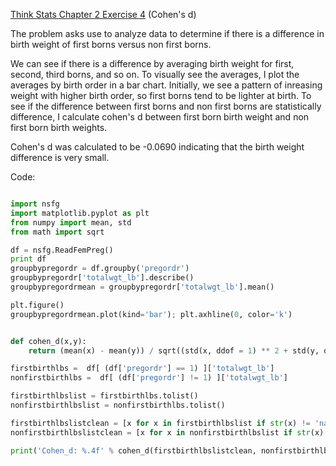 [Think Stats Chapter 2 Exercise 4](http://greenteapress.com/thinkstats2/html/thinkstats2003.html#toc24) (Cohen's d)

The problem asks use to analyze data to determine if there is a difference in birth weight of first borns versus non first borns.

We can see if there is a difference by averaging birth weight for first, second, third borns, and so on.  To visually see the averages, I plot the averages by birth order in a bar chart.  Initially, we see a pattern of inreasing weight with higher birth order, so first borns tend to be lighter at birth.  To see if the difference between first borns and non first borns are statistically difference, I calculate cohen's d between first born birth weight and non first born birth weights.

Cohen's d was calculated to be -0.0690 indicating that the birth weight difference is very small.



Code:
```python

import nsfg
import matplotlib.pyplot as plt
from numpy import mean, std
from math import sqrt

df = nsfg.ReadFemPreg()
print df
groupbypregordr = df.groupby('pregordr')
groupbypregordr['totalwgt_lb'].describe()
groupbypregordrmean = groupbypregordr['totalwgt_lb'].mean()

plt.figure()
groupbypregordrmean.plot(kind='bar'); plt.axhline(0, color='k')


def cohen_d(x,y):
    return (mean(x) - mean(y)) / sqrt((std(x, ddof = 1) ** 2 + std(y, ddof=1) ** 2) / 2.0)

firstbirthlbs =  df[ (df['pregordr'] == 1) ]['totalwgt_lb']
nonfirstbirthlbs =  df[ (df['pregordr'] != 1) ]['totalwgt_lb']

firstbirthlbslist = firstbirthlbs.tolist()
nonfirstbirthlbslist = nonfirstbirthlbs.tolist()

firstbirthlbslistclean = [x for x in firstbirthlbslist if str(x) != 'nan']
nonfirstbirthlbslistclean = [x for x in nonfirstbirthlbslist if str(x) != 'nan']

print('Cohen_d: %.4f' % cohen_d(firstbirthlbslistclean, nonfirstbirthlbslistclean))
```
